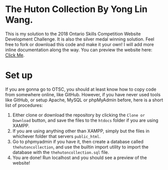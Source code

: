 # The Huton Collection By Yong Lin Wang.
This is my solution to the 2018 Ontario Skills Competition Website Development Challenge. It is also the silver medal winning solution. Feel free to fork or download this code and make it your own! I will add more inline documentation along the way. You can preview the website here: [Click Me](http://www.yonglinwang.ca/huton).

# Set up
If you are gonna go to OTSC, you should at least know how to copy code from somewhere online, like GitHub. However, if you have never used tools like GitHub, or setup Apache, MySQL or phpMyAdmin before, here is a short list of procedures:
1. Either clone or download the repository by clicking the `Clone or Download` button, and save the files to the `htdocs` folder if you are using XAMPP.
2. If you are using anything other than XAMPP, simply but the files in whichever folder that servers `public_html`.
3. Go to phpmyadmin if you have it, then create a database called `thehutoncollection`, and use the builtin import utility to import the database with the `thehutoncollection.sql` file.
4. You are done! Run localhost and you should see a preview of the website!
